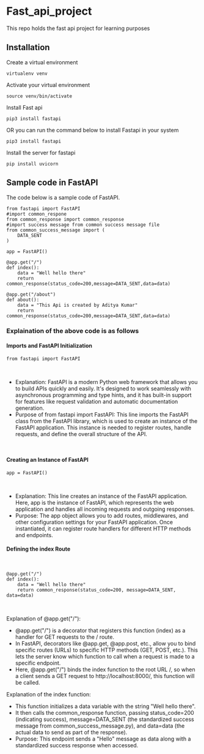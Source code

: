 # Fast_api_project
This repo holds the fast api project for learning purposes
## Installation
Create a virtual environment <br>
```
virtualenv venv
```
Activate your virtual environment <br>
```
source venv/bin/activate
```
Install Fast api <br>
```
pip3 install fastapi
```
OR you can run the command below to install Fastapi in your system <br>
```
pip3 install fastapi
```
Install the server for fastapi <br>
```
pip install uvicorn
```
## Sample code in FastAPI
The code below is a sample code of FastAPI.
```
from fastapi import FastAPI
#import common_respone 
from common_response import common_response 
#import success message from common success message file
from common_success_message import (
    DATA_SENT
)

app = FastAPI()

@app.get("/")
def index():
    data = "Well hello there"
    return common_response(status_code=200,message=DATA_SENT,data=data)

@app.get("/about")
def about():
    data = "This Api is created by Aditya Kumar"
    return common_response(status_code=200,message=DATA_SENT,data=data)
```
### Explaination of the above code is as follows
#### Imports and FastAPI Initialization <br>
```
from fastapi import FastAPI 
```
<br>

- Explanation: FastAPI is a modern Python web framework that allows you to build APIs quickly and easily. It's designed to work seamlessly with asynchronous programming and type hints, and it has built-in support for features like request validation and automatic documentation generation.
- Purpose of from fastapi import FastAPI: This line imports the FastAPI class from the FastAPI library, which is used to create an instance of the FastAPI application. This instance is needed to register routes, handle requests, and define the overall structure of the API.

<br>

#### Creating an Instance of FastAPI

```
app = FastAPI()
```

<br>

- Explanation: This line creates an instance of the FastAPI application. Here, app is the instance of FastAPI, which represents the web application and handles all incoming requests and outgoing responses.
- Purpose: The app object allows you to add routes, middlewares, and other configuration settings for your FastAPI application. Once instantiated, it can register route handlers for different HTTP methods and endpoints.

#### Defining the index Route

<br>

```
@app.get("/")
def index():
    data = "Well hello there"
    return common_response(status_code=200, message=DATA_SENT, data=data)
```

<br>

Explanation of @app.get("/"):
- @app.get("/") is a decorator that registers this function (index) as a handler for GET requests to the / route.
- In FastAPI, decorators like @app.get, @app.post, etc., allow you to bind specific routes (URLs) to specific HTTP methods (GET, POST, etc.). This lets the server know which function to call when a request is made to a specific endpoint.
- Here, @app.get("/") binds the index function to the root URL /, so when a client sends a GET request to http://localhost:8000/, this function will be called.

Explanation of the index function:
- This function initializes a data variable with the string "Well hello there".
- It then calls the common_response function, passing status_code=200 (indicating success), message=DATA_SENT (the standardized success message from common_success_message.py), and data=data (the actual data to send as part of the response).
- Purpose: This endpoint sends a "Hello" message as data along with a standardized success response when accessed.
